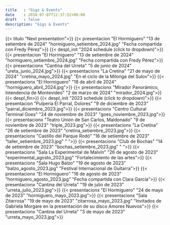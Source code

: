```yaml
---
title   : "Gigs & Events"
date    : 2018-07-07T12:37:52+06:00
draft   : false
description: "Gigs & Events"
---
```

{{< titulo "Next presentation">}}
{{< presentacion "El Hormiguero" "13 de setiembre de 2024" "hormiguero_setiembre_2024.jpg" "Fecha compartida con Fredy Pérez">}}
{{< despl_init "2024 schedule (click to dropdown)">}}
{{< presentacion "El Hormiguero" "13 de setiembre de 2024" "hormiguero_setiembre_2024.jpg" "Fecha compartida con Fredy Pérez">}}
{{< presentacionx "Cantina del Urreta" "5 de junio de 2024" "ureta_junio_2024.jpg">}}
{{< presentacionx "La Cretina" "21 de mayo de 2024" "cretina_mayo_2024.jpg" "En el ciclo de la Milonga del Sulov">}}
{{< presentacionx "El Hormiguero" "18 de abril de 2024" "hormiguero_abril_2024.jpg">}}
{{< presentacionx "Mirador Panorámico, Intendencia de Montevideo" "2 de marzo de 2024" "mirador_2024.jpg">}}
{{< despl_fin>}}
{{< despl_init "2023 schedule (click to dropdown)">}}
{{< presentacion "Pulpería El Parral, Dolores" "9 de diciembre de 2023" "parral_diciembre_2023.jpg">}}
{{< presentacionx "Centro Cultural Terminal Goes" "24 de noviembre de 2023" "goes_noviembre_2023.jpg">}}
{{< presentacionx "Teatro Unión de San Carlos, Maldonado" "9 de noviembre de 2023" "triple_2023.jpg">}}
{{< presentacionx "La Cretina" "26 de setiembre de 2023" "cretina_setiembre_2023.jpg">}}
{{< presentacionx "Castillo del Parque Rodó" "16 de setiembre de 2023" "taller_setiembre_2023.jpg" " ">}}
{{< presentacionx "Club de Bochas" "14 de setiembre de 2023" "bochas_setiembre_2023.jpg" " ">}}
{{< presentacionx "Sala La Experimental de Malvín" "26 de agosto de 2023" "experimental_agosto_2023.jpg" "Fortalecimiento de las artes">}}
{{< presentacionx "Sala Hugo Balzo" "19 de agosto de 2023" "balzo_agosto_2023.jpg" "Festival Internacional de Guitarra">}}
{{< presentacionx "El Hormiguero" "16 de agosto de 2023" "hormiguero_agosto_2023.jpg" "Fecha compartida con Clara García">}}
{{< presentacionx "Cantina del Urreta" "19 de julio de 2023" "urreta_julio_2023.jpg">}}
{{< presentacionx "El Hormiguero" "24 de mayo de 2023" "hormiguero_mayo_2023.jpg">}}
{{< presentacionx "Sala Zitarrosa" "19 de mayo de 2023" "zitarrosa_mayo_2023.jpg" "Invitados de Gabriela Morgare en la presentación de su disco Amores Nuevos">}}
{{< presentacionx "Cantina del Urreta" "3 de mayo de 2023" "urreta_mayo_2023.jpg">}}
